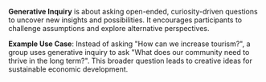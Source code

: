**Generative Inquiry** is about asking open-ended, curiosity-driven questions to uncover new insights and possibilities. It encourages participants to challenge assumptions and explore alternative perspectives.

**Example Use Case**: Instead of asking "How can we increase tourism?", a group uses generative inquiry to ask "What does our community need to thrive in the long term?". This broader question leads to creative ideas for sustainable economic development.